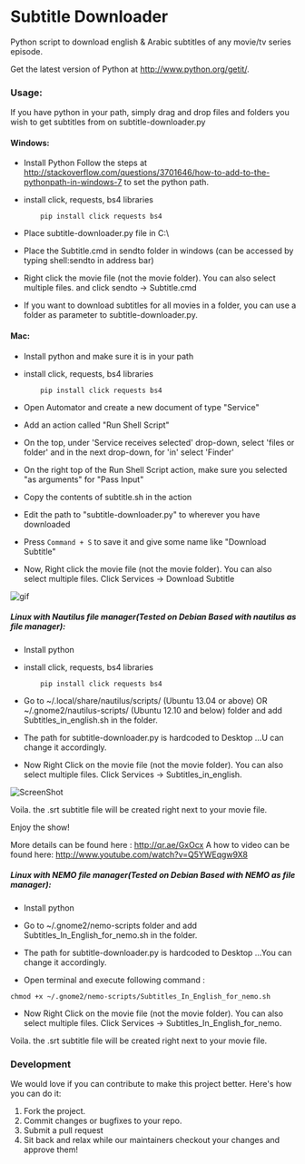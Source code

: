 Subtitle Downloader
===================

Python script to download english & Arabic subtitles of any movie/tv series episode.


Get the latest version of Python at http://www.python.org/getit/.

### Usage:
If you have python in your path, simply drag and drop files and folders you wish to get subtitles from on subtitle-downloader.py

#### Windows:
* Install Python
    Follow the steps at http://stackoverflow.com/questions/3701646/how-to-add-to-the-pythonpath-in-windows-7 to set the python path.

* install click, requests, bs4 libraries 
    ```
        pip install click requests bs4
    ```

* Place subtitle-downloader.py file in C:\

* Place the Subtitle.cmd in sendto folder in windows (can be accessed by typing shell:sendto in address bar)

* Right click the movie file (not the movie folder). You can also select multiple files.
and click sendto -> Subtitle.cmd

* If you want to download subtitles for all movies in a folder, you can use a folder as parameter to subtitle-downloader.py.

#### Mac:
* Install python and make sure it is in your path
* install click, requests, bs4 libraries 
    ```
        pip install click requests bs4
    ```

* Open Automator and create a new document of type "Service"

* Add an action called "Run Shell Script"

* On the top, under 'Service receives selected' drop-down, select 'files or folder' and in the next drop-down, for 'in' select 'Finder'

* On the right top of the Run Shell Script action, make sure you selected "as arguments" for "Pass Input"

* Copy the contents of subtitle.sh in the action

* Edit the path to "subtitle-downloader.py" to wherever you have downloaded

* Press `Command + S` to save it and give some name like "Download Subtitle"

* Now, Right click the movie file (not the movie folder). You can also select multiple files. Click Services -> Download Subtitle

![gif](https://cloud.githubusercontent.com/assets/12420351/24872579/2dd8f016-1e1e-11e7-89cd-d418688da0d1.gif)

##### Linux with Nautilus file manager(Tested on Debian Based with nautilus as file manager):
* Install python
* install click, requests, bs4 libraries 
    ```
        pip install click requests bs4
    ``` 

* Go to ~/.local/share/nautilus/scripts/ (Ubuntu 13.04 or above) OR ~/.gnome2/nautilus-scripts/ (Ubuntu 12.10 and below) folder and add Subtitles_in_english.sh in the folder.

* The path for subtitle-downloader.py is hardcoded to Desktop ...U can change it accordingly.

* Now Right Click on the movie file (not the movie folder). You can also select multiple files. Click Services -> Subtitles_in_english.


![ScreenShot](https://cloud.githubusercontent.com/assets/1637697/3078931/1a693b9a-e487-11e3-8d51-64dce970ad9d.gif)

Voila. the .srt subtitle file will be created right next to your movie file.

Enjoy the show!

More details can be found here : http://qr.ae/GxOcx
A how to video can be found here: http://www.youtube.com/watch?v=Q5YWEqgw9X8

##### Linux with NEMO file manager(Tested on Debian Based with NEMO as file manager):
* Install python

* Go to ~/.gnome2/nemo-scripts folder and add Subtitles_In_English_for_nemo.sh in the folder.

* The path for subtitle-downloader.py is hardcoded to Desktop ...You can change it accordingly.

* Open terminal and execute following command :
```
chmod +x ~/.gnome2/nemo-scripts/Subtitles_In_English_for_nemo.sh
```

* Now Right Click on the movie file (not the movie folder). You can also select multiple files. Click Services -> Subtitles_In_English_for_nemo.

Voila. the .srt subtitle file will be created right next to your movie file.

### Development

We would love if you can contribute to make this project better. Here's how you can do it:

1. Fork the project.
2. Commit changes or bugfixes to your repo.
3. Submit a pull request
4. Sit back and relax while our maintainers checkout your changes and approve them!

